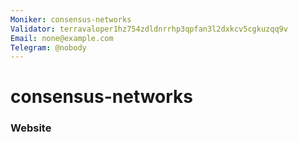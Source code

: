 ```yaml
---
Moniker: consensus-networks
Validator: terravaloper1hz754zdldnrrhp3qpfan3l2dxkcv5cgkuzqq9v
Email: none@example.com
Telegram: @nobody
---
```


# consensus-networks



### Website



